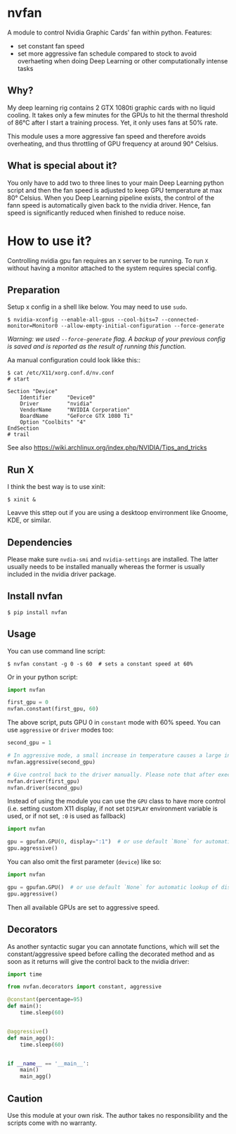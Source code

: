 nvfan
======

A module to control Nvidia Graphic Cards' fan within python. Features:
* set constant fan speed
* set more aggressive fan schedule compared to stock to avoid overhaeting when doing Deep Learning or other computationally intense tasks

## Why?

My deep learning rig contains 2 GTX 1080ti graphic cards with no liquid cooling. It takes only a few minutes for the GPUs to hit the thermal threshold of 86°C after I start a training process. Yet, it only uses fans at 50% rate.

This module uses a more aggressive fan speed and therefore avoids overheating, and thus throttling of GPU frequency at around 90° Celsius. 

## What is special about it?

You only have to add two to three lines to your main Deep Learning python script and then the fan speed is adjusted to keep GPU temperature at max 80° Celsius. When you Deep Learning pipeline exists, the control of the fann speed is automatically given back to the nvidia driver. Hence, fan speed is significantly reduced when finished to reduce noise.

# How to use it?

Controlling nvidia gpu fan requires an `X` server to be running. To run `X` without having a monitor attached to the system requires special config.


## Preparation

Setup x config in a shell like below. You may need to use `sudo`.

```shell
$ nvidia-xconfig --enable-all-gpus --cool-bits=7 --connected-monitor=Monitor0 --allow-empty-initial-configuration --force-generate
```

*Warning: we used `--force-generate` flag. A backup of your previous config is saved and is reported as the result of running this function.*


Aa manual configuration could look likke this::

```shell
$ cat /etc/X11/xorg.conf.d/nv.conf 
# start

Section "Device"
    Identifier     "Device0"
    Driver         "nvidia"
    VendorName     "NVIDIA Corporation"
    BoardName      "GeForce GTX 1080 Ti"
    Option "Coolbits" "4"
EndSection
# trail
```

See also https://wiki.archlinux.org/index.php/NVIDIA/Tips_and_tricks

## Run X

I think the best way is to use xinit:

```shell
$ xinit &
```

Leavve this sttep out if  you are  using a desktoop envirronment like Gnoome, KDE, or similar.

## Dependencies

Please make sure `nvdia-smi` and `nvidia-settings` are installed. The latter usually needs to be installed manually whereas the former is usually included in the nvidia driver package.

## Install nvfan

```shell
$ pip install nvfan
```

## Usage

You can use command line script:

```shell
$ nvfan constant -g 0 -s 60  # sets a constant speed at 60%
```

Or in your python script:

```python
import nvfan

first_gpu = 0
nvfan.constant(first_gpu, 60)
```

The above script, puts GPU 0 in `constant` mode with 60% speed. You can use `aggressive` or `driver` modes too:

```python
second_gpu = 1

# In aggressive mode, a small increase in temperature causes a large increase in fan speed.
nvfan.aggressive(second_gpu)

# Give control back to the driver manually. Please note that after execution is finished, this line is automatically called so you don't have to.
nvfan.driver(first_gpu)
nvfan.driver(second_gpu)
```

Instead of using the module you can use the `GPU` class to have more control (i.e. setting custom X11 display, if not set `DISPLAY` environment variable is used, or if not set, `:0` is used as fallback)

```python
import nvfan

gpu = gpufan.GPU(0, display=":1")  # or use default `None` for automatic lookup of display
gpu.aggressive()
```

You can also omit the first parameter (`device`) like so:

```python
import nvfan

gpu = gpufan.GPU()  # or use default `None` for automatic lookup of display
gpu.aggressive()
```

Then all available GPUs are set to aggressive speed.

## Decorators

As another syntactic sugar you can annotate functions, which will set the constant/aggressive speed before calling the decorated method and as soon as it returns will give the control back to the nvidia driver:

```python
import time

from nvfan.decorators import constant, aggressive

@constant(percentage=95)
def main():
    time.sleep(60)


@aggressive()
def main_agg():
    time.sleep(60)


if __name__ == '__main__':
    main()
    main_agg()
```

## Caution

Use this module at your own risk. The author takes no responsibility and the scripts come with no warranty.
